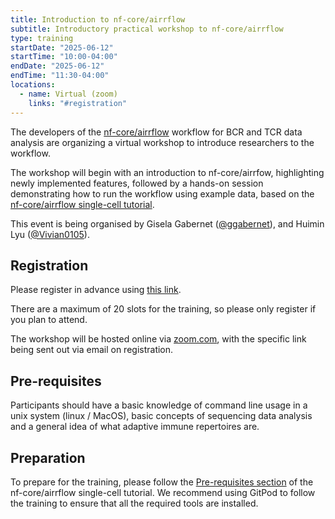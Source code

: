 ```yaml
---
title: Introduction to nf-core/airrflow
subtitle: Introductory practical workshop to nf-core/airrflow
type: training
startDate: "2025-06-12"
startTime: "10:00-04:00"
endDate: "2025-06-12"
endTime: "11:30-04:00"
locations:
  - name: Virtual (zoom)
    links: "#registration"
---
```


The developers of the [nf-core/airrflow](https://nf-co.re/airrflow) workflow for BCR and TCR data analysis are organizing a virtual workshop to introduce researchers to the workflow.

The workshop will begin with an introduction to nf-core/airrfow, highlighting newly implemented features, followed by a hands-on session demonstrating how to run the workflow using example data, based on the [nf-core/airrflow single-cell tutorial](https://nf-co.re/airrflow/docs/usage/single_cell_tutorial).

This event is being organised by Gisela Gabernet ([@ggabernet](https://github.com/ggabernet)), and Huimin Lyu ([@Vivian0105](https://github.com/Vivian0105)).

## Registration

Please register in advance using [this link](https://yalesurvey.ca1.qualtrics.com/jfe/form/SV_0SB0zT7t6aD3gWy).

There are a maximum of 20 slots for the training, so please only register if you plan to attend.

The workshop will be hosted online via [zoom.com](https://zoom.com), with the specific link being sent out via email on registration.

## Pre-requisites

Participants should have a basic knowledge of command line usage in a unix system (linux / MacOS), basic concepts of sequencing data analysis and a general idea of what adaptive immune repertoires are.

## Preparation

To prepare for the training, please follow the [Pre-requisites section](https://nf-co.re/airrflow/docs/usage/single_cell_tutorial#pre-requisites) of the nf-core/airrflow single-cell tutorial. We recommend using GitPod to follow the training to ensure that all the required tools are installed.
